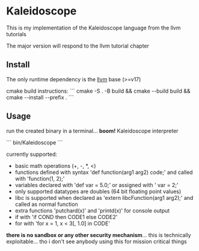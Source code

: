 # Kaleidoscope
This is my implementation of the Kaleidoscope language from the llvm tutorials

The major version will respond to the llvm tutorial chapter

## Install
The only runtime dependency is the [llvm](https://llvm.org/docs/GettingStarted.html) base (>=v17)

cmake build instructions:
´´´
cmake -S . -B build && cmake --build build && cmake --install --prefix .
´´´

## Usage
run the created binary in a terminal... **boom!** Kaleidoscope interpreter

´´´
bin/Kaleidoscope
´´´

currently supported:
- basic math operations (+, -, *, <)
- functions defined with syntax 'def function(arg1 arg2) code;' and called with 'function(1, 2);'
- variables declared with 'def var = 5.0;' or assigned with ' var = 2;'
- only supported datatypes are doubles (64 bit floating point values)
- libc is supported when declared as 'extern libcFunction(arg1 arg2);' and called as normal function
- extra functions 'putchard(x)' and 'printd(x)' for console output
- if with 'if COND then CODE1 else CODE2'
- for with 'for x = 1, x < 3[, 1.0] in CODE'

**there is no sandbox or any other security mechanism**... this is technically exploitable... tho i don't see anybody using this for mission critical things
